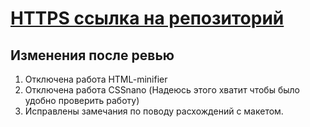 
# [HTTPS ссылка на репозиторий](https://github.com/Leviathan-of-Dis/ono-tebe-nado.git)

## Изменения после ревью
1. Отключена работа HTML-minifier
2. Отключена работа CSSnano
(Надеюсь этого хватит чтобы было удобно проверить работу)
3. Исправлены замечания по поводу расхождений с макетом.

  
